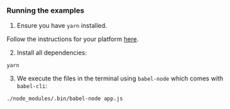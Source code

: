 ### Running the examples

1.  Ensure you have `yarn` installed.

Follow the instructions for your platform [here](https://yarnpkg.com/lang/en/docs/install/).

2.  Install all dependencies:

```
yarn
```

3.  We execute the files in the terminal using `babel-node` which comes with `babel-cli`:

```
./node_modules/.bin/babel-node app.js
```
